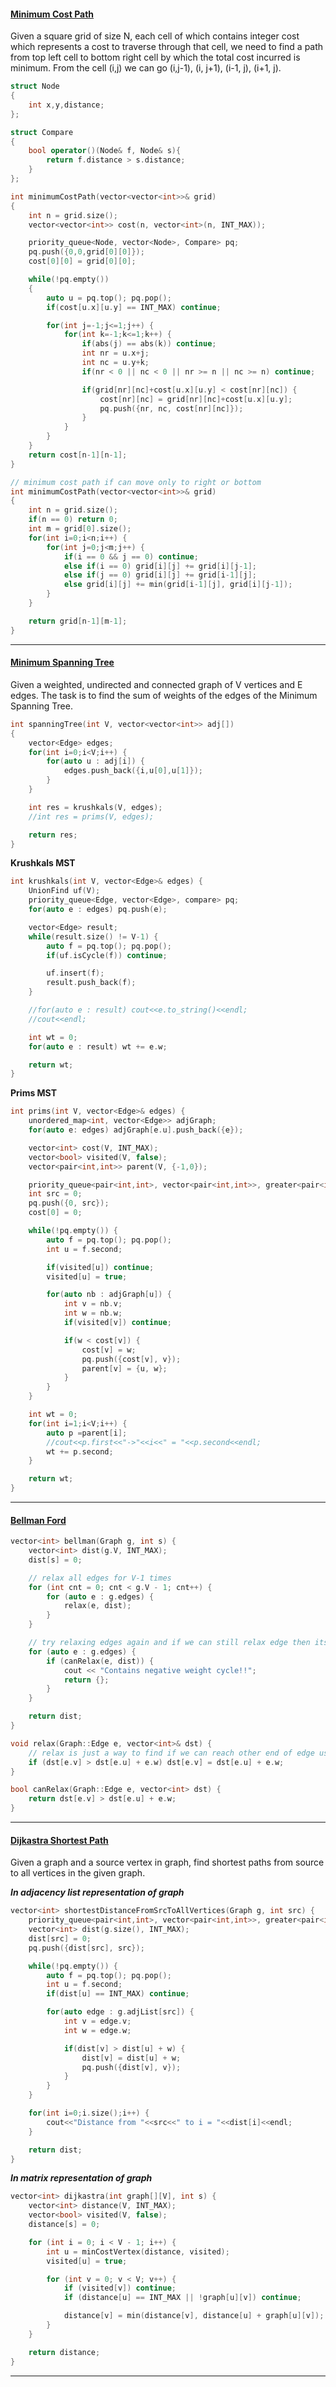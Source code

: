 #### [Minimum Cost Path](https://practice.geeksforgeeks.org/problems/minimum-cost-path3833/1)

Given a square grid of size N, each cell of which contains integer cost which represents a cost to traverse through that cell, we need to find a path from top left cell to bottom right cell by which the total cost incurred is minimum.
From the cell (i,j) we can go (i,j-1), (i, j+1), (i-1, j), (i+1, j).

```cpp
struct Node
{
    int x,y,distance;
};

struct Compare
{
    bool operator()(Node& f, Node& s){
        return f.distance > s.distance;
    }
};

int minimumCostPath(vector<vector<int>>& grid)
{
    int n = grid.size();
    vector<vector<int>> cost(n, vector<int>(n, INT_MAX));

    priority_queue<Node, vector<Node>, Compare> pq;
    pq.push({0,0,grid[0][0]});
    cost[0][0] = grid[0][0];

    while(!pq.empty())
    {
        auto u = pq.top(); pq.pop();
        if(cost[u.x][u.y] == INT_MAX) continue;

        for(int j=-1;j<=1;j++) {
            for(int k=-1;k<=1;k++) {
                if(abs(j) == abs(k)) continue;
                int nr = u.x+j;
                int nc = u.y+k;
                if(nr < 0 || nc < 0 || nr >= n || nc >= n) continue;

                if(grid[nr][nc]+cost[u.x][u.y] < cost[nr][nc]) {
                    cost[nr][nc] = grid[nr][nc]+cost[u.x][u.y];
                    pq.push({nr, nc, cost[nr][nc]});
                }
            }
        }
    }
    return cost[n-1][n-1];
}
```

```cpp
// minimum cost path if can move only to right or bottom
int minimumCostPath(vector<vector<int>>& grid)
{
    int n = grid.size();
    if(n == 0) return 0;
    int m = grid[0].size();
    for(int i=0;i<n;i++) {
        for(int j=0;j<m;j++) {
            if(i == 0 && j == 0) continue;
            else if(i == 0) grid[i][j] += grid[i][j-1];
            else if(j == 0) grid[i][j] += grid[i-1][j];
            else grid[i][j] += min(grid[i-1][j], grid[i][j-1]);
        }
    }

    return grid[n-1][m-1];
}
```

---

#### [Minimum Spanning Tree](https://practice.geeksforgeeks.org/problems/minimum-spanning-tree/1)

Given a weighted, undirected and connected graph of V vertices and E edges. The task is to find the sum of weights of the edges of the Minimum Spanning Tree.

```cpp
int spanningTree(int V, vector<vector<int>> adj[])
{
    vector<Edge> edges;
    for(int i=0;i<V;i++) {
        for(auto u : adj[i]) {
            edges.push_back({i,u[0],u[1]});
        }
    }

    int res = krushkals(V, edges);
    //int res = prims(V, edges);

    return res;
}
```

**Krushkals MST**

```cpp
int krushkals(int V, vector<Edge>& edges) {
    UnionFind uf(V);
    priority_queue<Edge, vector<Edge>, compare> pq;
    for(auto e : edges) pq.push(e);

    vector<Edge> result;
    while(result.size() != V-1) {
        auto f = pq.top(); pq.pop();
        if(uf.isCycle(f)) continue;

        uf.insert(f);
        result.push_back(f);
    }

    //for(auto e : result) cout<<e.to_string()<<endl;
    //cout<<endl;

    int wt = 0;
    for(auto e : result) wt += e.w;

    return wt;
}
```

**Prims MST**

```cpp
int prims(int V, vector<Edge>& edges) {
    unordered_map<int, vector<Edge>> adjGraph;
    for(auto e: edges) adjGraph[e.u].push_back({e});

    vector<int> cost(V, INT_MAX);
    vector<bool> visited(V, false);
    vector<pair<int,int>> parent(V, {-1,0});

    priority_queue<pair<int,int>, vector<pair<int,int>>, greater<pair<int,int>>> pq;
    int src = 0;
    pq.push({0, src});
    cost[0] = 0;

    while(!pq.empty()) {
        auto f = pq.top(); pq.pop();
        int u = f.second;

        if(visited[u]) continue;
        visited[u] = true;

        for(auto nb : adjGraph[u]) {
            int v = nb.v;
            int w = nb.w;
            if(visited[v]) continue;

            if(w < cost[v]) {
                cost[v] = w;
                pq.push({cost[v], v});
                parent[v] = {u, w};
            }
        }
    }

    int wt = 0;
    for(int i=1;i<V;i++) {
        auto p =parent[i];
        //cout<<p.first<<"->"<<i<<" = "<<p.second<<endl;
        wt += p.second;
    }

    return wt;
}
```

---

#### [Bellman Ford]()

```cpp
vector<int> bellman(Graph g, int s) {
    vector<int> dist(g.V, INT_MAX);
    dist[s] = 0;

    // relax all edges for V-1 times
    for (int cnt = 0; cnt < g.V - 1; cnt++) {
        for (auto e : g.edges) {
            relax(e, dist);
        }
    }

    // try relaxing edges again and if we can still relax edge then its negative weight cycle
    for (auto e : g.edges) {
        if (canRelax(e, dist)) {
            cout << "Contains negative weight cycle!!";
            return {};
        }
    }

    return dist;
}

void relax(Graph::Edge e, vector<int>& dst) {
    // relax is just a way to find if we can reach other end of edge using this edge which has lesser total weight
    if (dst[e.v] > dst[e.u] + e.w) dst[e.v] = dst[e.u] + e.w;
}

bool canRelax(Graph::Edge e, vector<int> dst) {
    return dst[e.v] > dst[e.u] + e.w;
}
```

---

#### [Dijkastra Shortest Path](https://www.geeksforgeeks.org/dijkstras-shortest-path-algorithm-using-priority_queue-stl/)

Given a graph and a source vertex in graph, find shortest paths from source to all vertices in the given graph.

**_In adjacency list representation of graph_**

```cpp
vector<int> shortestDistanceFromSrcToAllVertices(Graph g, int src) {
    priority_queue<pair<int,int>, vector<pair<int,int>>, greater<pair<int,int>>> pq;
    vector<int> dist(g.size(), INT_MAX);
    dist[src] = 0;
    pq.push({dist[src], src});

    while(!pq.empty()) {
        auto f = pq.top(); pq.pop();
        int u = f.second;
        if(dist[u] == INT_MAX) continue;

        for(auto edge : g.adjList[src]) {
            int v = edge.v;
            int w = edge.w;

            if(dist[v] > dist[u] + w) {
                dist[v] = dist[u] + w;
                pq.push({dist[v], v});
            }
        }
    }

    for(int i=0;i.size();i++) {
        cout<<"Distance from "<<src<<" to i = "<<dist[i]<<endl;
    }

    return dist;
}
```

**_In matrix representation of graph_**

```cpp
vector<int> dijkastra(int graph[][V], int s) {
    vector<int> distance(V, INT_MAX);
    vector<bool> visited(V, false);
    distance[s] = 0;

    for (int i = 0; i < V - 1; i++) {
        int u = minCostVertex(distance, visited);
        visited[u] = true;

        for (int v = 0; v < V; v++) {
            if (visited[v]) continue;
            if (distance[u] == INT_MAX || !graph[u][v]) continue;

            distance[v] = min(distance[v], distance[u] + graph[u][v]);
        }
    }

    return distance;
}
```

---
